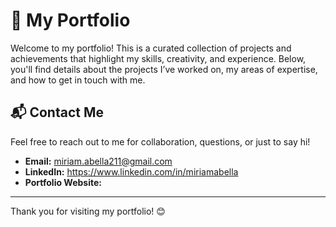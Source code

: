 # 🚀 My Portfolio

Welcome to my portfolio! This is a curated collection of projects and achievements that highlight my skills, creativity, and experience. Below, you'll find details about the projects I’ve worked on, my areas of expertise, and how to get in touch with me.


## 📬 Contact Me

Feel free to reach out to me for collaboration, questions, or just to say hi!

- **Email:** miriam.abella211@gmail.com
- **LinkedIn:** https://www.linkedin.com/in/miriamabella
- **Portfolio Website:** 

---

Thank you for visiting my portfolio! 😊